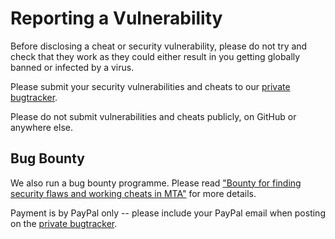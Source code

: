 # Reporting a Vulnerability

Before disclosing a cheat or security vulnerability, please do not try and check that they work
as they could either result in you getting globally banned or infected by a virus.

Please submit your security vulnerabilities and cheats to our [private bugtracker].

Please do not submit vulnerabilities and cheats publicly, on GitHub or anywhere else.

[private bugtracker]: https://forum.multitheftauto.com/forum/156-private-bugs/

## Bug Bounty

We also run a bug bounty programme. Please read
["Bounty for finding security flaws and working cheats in MTA"][bounty] for more details.

Payment is by PayPal only -- please include your PayPal email when posting on the [private bugtracker].

[bounty]: https://forum.multitheftauto.com/topic/66858-bounty-for-finding-security-flaws-and-working-cheats-in-mta/
